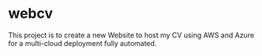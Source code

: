 # webcv
This project is to create a new Website to host my CV using AWS and Azure for a multi-cloud deployment fully automated.
